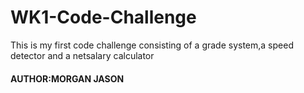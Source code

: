 # WK1-Code-Challenge

<p>This  is my first code challenge consisting of a grade system,a speed detector and a netsalary calculator</p>

<h4>AUTHOR:MORGAN JASON</h4>
